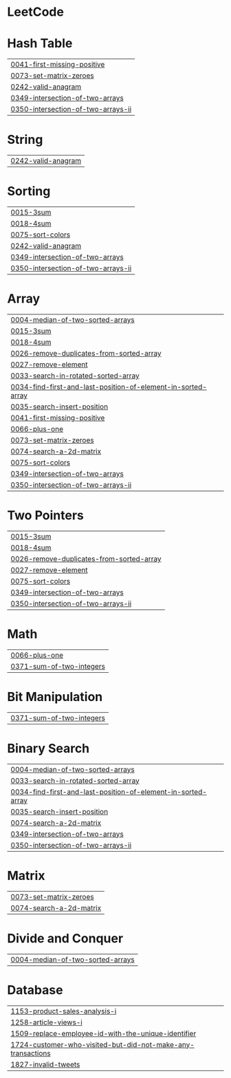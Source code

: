 # LeetCode


# Hash Table
|  |
| ------- |
| [0041-first-missing-positive](https://github.com/sk-0507/LeetCode/tree/master/0041-first-missing-positive) |
| [0073-set-matrix-zeroes](https://github.com/sk-0507/LeetCode/tree/master/0073-set-matrix-zeroes) |
| [0242-valid-anagram](https://github.com/sk-0507/LeetCode/tree/master/0242-valid-anagram) |
| [0349-intersection-of-two-arrays](https://github.com/sk-0507/LeetCode/tree/master/0349-intersection-of-two-arrays) |
| [0350-intersection-of-two-arrays-ii](https://github.com/sk-0507/LeetCode/tree/master/0350-intersection-of-two-arrays-ii) |
# String
|  |
| ------- |
| [0242-valid-anagram](https://github.com/sk-0507/LeetCode/tree/master/0242-valid-anagram) |
# Sorting
|  |
| ------- |
| [0015-3sum](https://github.com/sk-0507/LeetCode/tree/master/0015-3sum) |
| [0018-4sum](https://github.com/sk-0507/LeetCode/tree/master/0018-4sum) |
| [0075-sort-colors](https://github.com/sk-0507/LeetCode/tree/master/0075-sort-colors) |
| [0242-valid-anagram](https://github.com/sk-0507/LeetCode/tree/master/0242-valid-anagram) |
| [0349-intersection-of-two-arrays](https://github.com/sk-0507/LeetCode/tree/master/0349-intersection-of-two-arrays) |
| [0350-intersection-of-two-arrays-ii](https://github.com/sk-0507/LeetCode/tree/master/0350-intersection-of-two-arrays-ii) |
# Array
|  |
| ------- |
| [0004-median-of-two-sorted-arrays](https://github.com/sk-0507/LeetCode/tree/master/0004-median-of-two-sorted-arrays) |
| [0015-3sum](https://github.com/sk-0507/LeetCode/tree/master/0015-3sum) |
| [0018-4sum](https://github.com/sk-0507/LeetCode/tree/master/0018-4sum) |
| [0026-remove-duplicates-from-sorted-array](https://github.com/sk-0507/LeetCode/tree/master/0026-remove-duplicates-from-sorted-array) |
| [0027-remove-element](https://github.com/sk-0507/LeetCode/tree/master/0027-remove-element) |
| [0033-search-in-rotated-sorted-array](https://github.com/sk-0507/LeetCode/tree/master/0033-search-in-rotated-sorted-array) |
| [0034-find-first-and-last-position-of-element-in-sorted-array](https://github.com/sk-0507/LeetCode/tree/master/0034-find-first-and-last-position-of-element-in-sorted-array) |
| [0035-search-insert-position](https://github.com/sk-0507/LeetCode/tree/master/0035-search-insert-position) |
| [0041-first-missing-positive](https://github.com/sk-0507/LeetCode/tree/master/0041-first-missing-positive) |
| [0066-plus-one](https://github.com/sk-0507/LeetCode/tree/master/0066-plus-one) |
| [0073-set-matrix-zeroes](https://github.com/sk-0507/LeetCode/tree/master/0073-set-matrix-zeroes) |
| [0074-search-a-2d-matrix](https://github.com/sk-0507/LeetCode/tree/master/0074-search-a-2d-matrix) |
| [0075-sort-colors](https://github.com/sk-0507/LeetCode/tree/master/0075-sort-colors) |
| [0349-intersection-of-two-arrays](https://github.com/sk-0507/LeetCode/tree/master/0349-intersection-of-two-arrays) |
| [0350-intersection-of-two-arrays-ii](https://github.com/sk-0507/LeetCode/tree/master/0350-intersection-of-two-arrays-ii) |
# Two Pointers
|  |
| ------- |
| [0015-3sum](https://github.com/sk-0507/LeetCode/tree/master/0015-3sum) |
| [0018-4sum](https://github.com/sk-0507/LeetCode/tree/master/0018-4sum) |
| [0026-remove-duplicates-from-sorted-array](https://github.com/sk-0507/LeetCode/tree/master/0026-remove-duplicates-from-sorted-array) |
| [0027-remove-element](https://github.com/sk-0507/LeetCode/tree/master/0027-remove-element) |
| [0075-sort-colors](https://github.com/sk-0507/LeetCode/tree/master/0075-sort-colors) |
| [0349-intersection-of-two-arrays](https://github.com/sk-0507/LeetCode/tree/master/0349-intersection-of-two-arrays) |
| [0350-intersection-of-two-arrays-ii](https://github.com/sk-0507/LeetCode/tree/master/0350-intersection-of-two-arrays-ii) |
# Math
|  |
| ------- |
| [0066-plus-one](https://github.com/sk-0507/LeetCode/tree/master/0066-plus-one) |
| [0371-sum-of-two-integers](https://github.com/sk-0507/LeetCode/tree/master/0371-sum-of-two-integers) |
# Bit Manipulation
|  |
| ------- |
| [0371-sum-of-two-integers](https://github.com/sk-0507/LeetCode/tree/master/0371-sum-of-two-integers) |
# Binary Search
|  |
| ------- |
| [0004-median-of-two-sorted-arrays](https://github.com/sk-0507/LeetCode/tree/master/0004-median-of-two-sorted-arrays) |
| [0033-search-in-rotated-sorted-array](https://github.com/sk-0507/LeetCode/tree/master/0033-search-in-rotated-sorted-array) |
| [0034-find-first-and-last-position-of-element-in-sorted-array](https://github.com/sk-0507/LeetCode/tree/master/0034-find-first-and-last-position-of-element-in-sorted-array) |
| [0035-search-insert-position](https://github.com/sk-0507/LeetCode/tree/master/0035-search-insert-position) |
| [0074-search-a-2d-matrix](https://github.com/sk-0507/LeetCode/tree/master/0074-search-a-2d-matrix) |
| [0349-intersection-of-two-arrays](https://github.com/sk-0507/LeetCode/tree/master/0349-intersection-of-two-arrays) |
| [0350-intersection-of-two-arrays-ii](https://github.com/sk-0507/LeetCode/tree/master/0350-intersection-of-two-arrays-ii) |
# Matrix
|  |
| ------- |
| [0073-set-matrix-zeroes](https://github.com/sk-0507/LeetCode/tree/master/0073-set-matrix-zeroes) |
| [0074-search-a-2d-matrix](https://github.com/sk-0507/LeetCode/tree/master/0074-search-a-2d-matrix) |
# Divide and Conquer
|  |
| ------- |
| [0004-median-of-two-sorted-arrays](https://github.com/sk-0507/LeetCode/tree/master/0004-median-of-two-sorted-arrays) |
# Database
|  |
| ------- |
| [1153-product-sales-analysis-i](https://github.com/sk-0507/LeetCode/tree/master/1153-product-sales-analysis-i) |
| [1258-article-views-i](https://github.com/sk-0507/LeetCode/tree/master/1258-article-views-i) |
| [1509-replace-employee-id-with-the-unique-identifier](https://github.com/sk-0507/LeetCode/tree/master/1509-replace-employee-id-with-the-unique-identifier) |
| [1724-customer-who-visited-but-did-not-make-any-transactions](https://github.com/sk-0507/LeetCode/tree/master/1724-customer-who-visited-but-did-not-make-any-transactions) |
| [1827-invalid-tweets](https://github.com/sk-0507/LeetCode/tree/master/1827-invalid-tweets) |